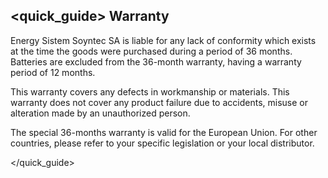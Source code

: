 ## <quick_guide> Warranty

Energy Sistem Soyntec SA is liable for any lack of conformity which exists at the time the goods were purchased during a period of 36 months. Batteries are excluded from the 36-month warranty, having a warranty
period of 12 months.

This warranty covers any defects in workmanship or materials. This warranty does not cover any product failure due to accidents, misuse or
alteration made by an unauthorized person.

The special 36-months warranty is valid for the European Union. For other countries, please refer to your specific legislation or your local distributor.

</quick_guide>
